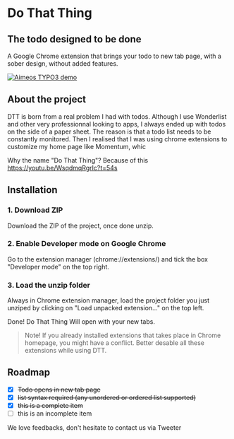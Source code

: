 # Do That Thing
## The todo designed to be done

A Google Chrome extension that brings your todo to new tab page, with a sober design, without added features.

[![Aimeos TYPO3 demo](https://aimeos.org/fileadmin/user_upload/typo3-demo.jpg)](http://www.dothatthing.co/)

## About the project
DTT is born from a real problem I had with todos. Although I use Wonderlist and other very professionnal looking to apps, I always ended up with todos on the side of a paper sheet. The reason is that a todo list needs to be constantly monitored. Then I realised that I was using chrome extensions to customize my home page like Momentum, whic

Why the name "Do That Thing"? Because of this https://youtu.be/WsqdmqRgrIc?t=54s

## Installation

### 1. Download ZIP
Download the ZIP of the project, once done unzip.

### 2. Enable Developer mode on Google Chrome
Go to the extension manager (chrome://extensions/) and tick the box "Developer mode" on the top right.

### 3. Load the unzip folder
Always in Chrome extension manager, load the project folder you just unziped by clicking on "Load unpacked extension..." on the top left.

Done! Do That Thing Will open with your new tabs.

>Note! If you already installed extensions that takes place in Chrome homepage, you might have a conflict. Better desable all these extensions while using DTT.

## Roadmap

- [x] ~~Todo opens in new tab page~~
- [x] ~~list syntax required (any unordered or ordered list supported)~~
- [x] ~~this is a complete item~~
- [ ] this is an incomplete item

We love feedbacks, don't hesitate to contact us via Tweeter 